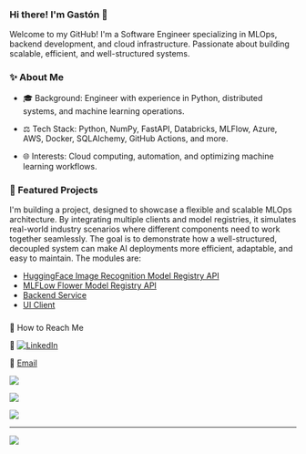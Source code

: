 ### Hi there! I'm Gastón 👋

Welcome to my GitHub! I'm a Software Engineer specializing in MLOps, backend development, and cloud infrastructure. Passionate about building scalable, efficient, and well-structured systems.

### ✨ About Me

* 🎓 Background: Engineer with experience in Python, distributed systems, and machine learning operations.

* ⚖️ Tech Stack: Python, NumPy, FastAPI, Databricks, MLFlow, Azure, AWS, Docker, SQLAlchemy, GitHub Actions, and more.

* 🌐 Interests: Cloud computing, automation, and optimizing machine learning workflows.

### 🎯 Featured Projects

I'm building a project, designed to showcase a flexible and scalable MLOps architecture. By integrating multiple clients and model registries, it simulates real-world industry scenarios where different components need to work together seamlessly. The goal is to demonstrate how a well-structured, decoupled system can make AI deployments more efficient, adaptable, and easy to maintain. The modules are:

* [HuggingFace Image Recognition Model Registry API](https://github.com/gastonamengual/GAMR-Model-Registry-HF)
* [MLFLow Flower Model Registry API](https://github.com/gastonamengual/GAMR-Model-Registry-MLFlow)
* [Backend Service](https://github.com/gastonamengual/GAMR-Backend-Service-Vercel)
* [UI Client](https://github.com/gastonamengual/GAMR-Client-Streamlit)

###

🌟 How to Reach Me

👤 [![LinkedIn](https://img.shields.io/badge/LinkedIn-%230077B5.svg?logo=linkedin&logoColor=white)](https://linkedin.com/in/gastonamengual)

📧 [Email](gastonamengual@icloud.com)


![](https://github-readme-stats.vercel.app/api/top-langs/?username=gastonamengual&theme=radical&hide_border=false&include_all_commits=false&count_private=false&layout=compact)

![](https://github-readme-stats.vercel.app/api?username=gastonamengual&theme=radical&hide_border=false&include_all_commits=false&count_private=false)<br/>

![](https://github-readme-streak-stats.herokuapp.com/?user=gastonamengual&theme=radical&hide_border=false)<br/>

---
[![](https://visitcount.itsvg.in/api?id=romica44&icon=0&color=0)](https://visitcount.itsvg.in)
